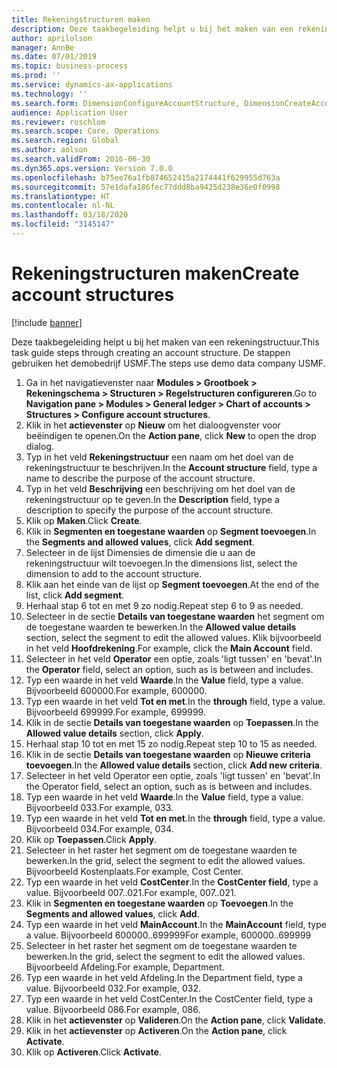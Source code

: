 ```yaml
---
title: Rekeningstructuren maken
description: Deze taakbegeleiding helpt u bij het maken van een rekeningstructuur.
author: aprilolson
manager: AnnBe
ms.date: 07/01/2019
ms.topic: business-process
ms.prod: ''
ms.service: dynamics-ax-applications
ms.technology: ''
ms.search.form: DimensionConfigureAccountStructure, DimensionCreateAccountStructure, DimensionHierarchyAddLevel, DimensionHierarchyConstraintActivate
audience: Application User
ms.reviewer: roschlom
ms.search.scope: Core, Operations
ms.search.region: Global
ms.author: aolson
ms.search.validFrom: 2016-06-30
ms.dyn365.ops.version: Version 7.0.0
ms.openlocfilehash: b75ee76a1fb874652415a2174441f629955d763a
ms.sourcegitcommit: 57e1dafa186fec77ddd8ba9425d238e36e0f0998
ms.translationtype: HT
ms.contentlocale: nl-NL
ms.lasthandoff: 03/18/2020
ms.locfileid: "3145147"
---
```

# <a name="create-account-structures"></a><span data-ttu-id="fad63-103">Rekeningstructuren maken</span><span class="sxs-lookup"><span data-stu-id="fad63-103">Create account structures</span></span>

[!include [banner](../../includes/banner.md)]

<span data-ttu-id="fad63-104">Deze taakbegeleiding helpt u bij het maken van een rekeningstructuur.</span><span class="sxs-lookup"><span data-stu-id="fad63-104">This task guide steps through creating an account structure.</span></span> <span data-ttu-id="fad63-105">De stappen gebruiken het demobedrijf USMF.</span><span class="sxs-lookup"><span data-stu-id="fad63-105">The steps use demo data company USMF.</span></span>

1. <span data-ttu-id="fad63-106">Ga in het navigatievenster naar **Modules > Grootboek > Rekeningschema > Structuren > Regelstructuren configureren**.</span><span class="sxs-lookup"><span data-stu-id="fad63-106">Go to **Navigation pane > Modules > General ledger > Chart of accounts > Structures > Configure account structures**.</span></span>
2. <span data-ttu-id="fad63-107">Klik in het **actievenster** op **Nieuw** om het dialoogvenster voor beëindigen te openen.</span><span class="sxs-lookup"><span data-stu-id="fad63-107">On the **Action pane**, click **New** to open the drop dialog.</span></span>
3. <span data-ttu-id="fad63-108">Typ in het veld **Rekeningstructuur** een naam om het doel van de rekeningstructuur te beschrijven.</span><span class="sxs-lookup"><span data-stu-id="fad63-108">In the **Account structure** field, type a name to describe the purpose of the account structure.</span></span>
4. <span data-ttu-id="fad63-109">Typ in het veld **Beschrijving** een beschrijving om het doel van de rekeningstructuur op te geven.</span><span class="sxs-lookup"><span data-stu-id="fad63-109">In the **Description** field, type a description to specify the purpose of the account structure.</span></span>
5. <span data-ttu-id="fad63-110">Klik op **Maken**.</span><span class="sxs-lookup"><span data-stu-id="fad63-110">Click **Create**.</span></span>
6. <span data-ttu-id="fad63-111">Klik in **Segmenten en toegestane waarden** op **Segment toevoegen**.</span><span class="sxs-lookup"><span data-stu-id="fad63-111">In the **Segments and allowed values**, click **Add segment**.</span></span>
7. <span data-ttu-id="fad63-112">Selecteer in de lijst Dimensies de dimensie die u aan de rekeningstructuur wilt toevoegen.</span><span class="sxs-lookup"><span data-stu-id="fad63-112">In the dimensions list, select the dimension to add to the account structure.</span></span>
8. <span data-ttu-id="fad63-113">Klik aan het einde van de lijst op **Segment toevoegen**.</span><span class="sxs-lookup"><span data-stu-id="fad63-113">At the end of the list, click **Add segment**.</span></span>
9. <span data-ttu-id="fad63-114">Herhaal stap 6 tot en met 9 zo nodig.</span><span class="sxs-lookup"><span data-stu-id="fad63-114">Repeat step 6 to 9 as needed.</span></span>
10. <span data-ttu-id="fad63-115">Selecteer in de sectie **Details van toegestane waarden** het segment om de toegestane waarden te bewerken.</span><span class="sxs-lookup"><span data-stu-id="fad63-115">In the **Allowed value details** section, select the segment to edit the allowed values.</span></span>
    <span data-ttu-id="fad63-116">Klik bijvoorbeeld in het veld **Hoofdrekening**.</span><span class="sxs-lookup"><span data-stu-id="fad63-116">For example, click the **Main Account** field.</span></span>  
11. <span data-ttu-id="fad63-117">Selecteer in het veld **Operator** een optie, zoals 'ligt tussen' en 'bevat'.</span><span class="sxs-lookup"><span data-stu-id="fad63-117">In the **Operator** field, select an option, such as is between and includes.</span></span>
12. <span data-ttu-id="fad63-118">Typ een waarde in het veld **Waarde**.</span><span class="sxs-lookup"><span data-stu-id="fad63-118">In the **Value** field, type a value.</span></span> <span data-ttu-id="fad63-119">Bijvoorbeeld 600000.</span><span class="sxs-lookup"><span data-stu-id="fad63-119">For example, 600000.</span></span>  
13. <span data-ttu-id="fad63-120">Typ een waarde in het veld **Tot en met**.</span><span class="sxs-lookup"><span data-stu-id="fad63-120">In the **through** field, type a value.</span></span> <span data-ttu-id="fad63-121">Bijvoorbeeld 699999.</span><span class="sxs-lookup"><span data-stu-id="fad63-121">For example, 699999.</span></span>  
14. <span data-ttu-id="fad63-122">Klik in de sectie **Details van toegestane waarden** op **Toepassen**.</span><span class="sxs-lookup"><span data-stu-id="fad63-122">In the **Allowed value details** section, click **Apply**.</span></span>
15. <span data-ttu-id="fad63-123">Herhaal stap 10 tot en met 15 zo nodig.</span><span class="sxs-lookup"><span data-stu-id="fad63-123">Repeat step 10 to 15 as needed.</span></span>  
16. <span data-ttu-id="fad63-124">Klik in de sectie **Details van toegestane waarden** op **Nieuwe criteria toevoegen**.</span><span class="sxs-lookup"><span data-stu-id="fad63-124">In the **Allowed value details** section, click **Add new criteria**.</span></span>
17. <span data-ttu-id="fad63-125">Selecteer in het veld Operator een optie, zoals 'ligt tussen' en 'bevat'.</span><span class="sxs-lookup"><span data-stu-id="fad63-125">In the Operator field, select an option, such as is between and includes.</span></span>
18. <span data-ttu-id="fad63-126">Typ een waarde in het veld **Waarde**.</span><span class="sxs-lookup"><span data-stu-id="fad63-126">In the **Value** field, type a value.</span></span> <span data-ttu-id="fad63-127">Bijvoorbeeld 033.</span><span class="sxs-lookup"><span data-stu-id="fad63-127">For example, 033.</span></span>  
19. <span data-ttu-id="fad63-128">Typ een waarde in het veld **Tot en met**.</span><span class="sxs-lookup"><span data-stu-id="fad63-128">In the **through** field, type a value.</span></span> <span data-ttu-id="fad63-129">Bijvoorbeeld 034.</span><span class="sxs-lookup"><span data-stu-id="fad63-129">For example, 034.</span></span>  
20. <span data-ttu-id="fad63-130">Klik op **Toepassen**.</span><span class="sxs-lookup"><span data-stu-id="fad63-130">Click **Apply**.</span></span>
21. <span data-ttu-id="fad63-131">Selecteer in het raster het segment om de toegestane waarden te bewerken.</span><span class="sxs-lookup"><span data-stu-id="fad63-131">In the grid, select the segment to edit the allowed values.</span></span> <span data-ttu-id="fad63-132">Bijvoorbeeld Kostenplaats.</span><span class="sxs-lookup"><span data-stu-id="fad63-132">For example, Cost Center.</span></span>  
22. <span data-ttu-id="fad63-133">Typ een waarde in het veld **CostCenter**.</span><span class="sxs-lookup"><span data-stu-id="fad63-133">In the **CostCenter field**, type a value.</span></span> <span data-ttu-id="fad63-134">Bijvoorbeeld 007..021.</span><span class="sxs-lookup"><span data-stu-id="fad63-134">For example, 007..021.</span></span>  
23. <span data-ttu-id="fad63-135">Klik in **Segmenten en toegestane waarden** op **Toevoegen**.</span><span class="sxs-lookup"><span data-stu-id="fad63-135">In the **Segments and allowed values**, click **Add**.</span></span>
24. <span data-ttu-id="fad63-136">Typ een waarde in het veld **MainAccount**.</span><span class="sxs-lookup"><span data-stu-id="fad63-136">In the **MainAccount** field, type a value.</span></span> <span data-ttu-id="fad63-137">Bijvoorbeeld 600000..699999</span><span class="sxs-lookup"><span data-stu-id="fad63-137">For example, 600000..699999</span></span>  
25. <span data-ttu-id="fad63-138">Selecteer in het raster het segment om de toegestane waarden te bewerken.</span><span class="sxs-lookup"><span data-stu-id="fad63-138">In the grid, select the segment to edit the allowed values.</span></span> <span data-ttu-id="fad63-139">Bijvoorbeeld Afdeling.</span><span class="sxs-lookup"><span data-stu-id="fad63-139">For example, Department.</span></span>  
26. <span data-ttu-id="fad63-140">Typ een waarde in het veld Afdeling.</span><span class="sxs-lookup"><span data-stu-id="fad63-140">In the Department field, type a value.</span></span> <span data-ttu-id="fad63-141">Bijvoorbeeld 032.</span><span class="sxs-lookup"><span data-stu-id="fad63-141">For example, 032.</span></span>  
27. <span data-ttu-id="fad63-142">Typ een waarde in het veld CostCenter.</span><span class="sxs-lookup"><span data-stu-id="fad63-142">In the CostCenter field, type a value.</span></span> <span data-ttu-id="fad63-143">Bijvoorbeeld 086.</span><span class="sxs-lookup"><span data-stu-id="fad63-143">For example, 086.</span></span>  
28. <span data-ttu-id="fad63-144">Klik in het **actievenster** op **Valideren**.</span><span class="sxs-lookup"><span data-stu-id="fad63-144">On the **Action pane**, click **Validate**.</span></span>
29. <span data-ttu-id="fad63-145">Klik in het **actievenster** op **Activeren**.</span><span class="sxs-lookup"><span data-stu-id="fad63-145">On the **Action pane**, click **Activate**.</span></span>
30. <span data-ttu-id="fad63-146">Klik op **Activeren**.</span><span class="sxs-lookup"><span data-stu-id="fad63-146">Click **Activate**.</span></span>

